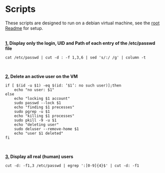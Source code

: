 # Scripts

These scripts are designed to run on a debian virtual machine, see the [root Readme](https://github.com/dfinnis/init/blob/master/README.md) for setup.
<br>
<br>

**[1.](https://github.com/dfinnis/init/blob/master/scripts/01) Display only the login, UID and Path of each entry of the /etc/passwd file**

```
cat /etc/passwd | cut -d : -f 1,3,6 | sed 's/:/ /g' | column -t
```
<br>

**[2.](https://github.com/dfinnis/init/blob/master/scripts/02) Delete an active user on the VM**

```
if [ $(id -u $1) -eq $(id: ‘$1’: no such user)];then
	echo "no user: $1"
else
	echo "locking $1 account"
	sudo passwd --lock $1
	echo "finding $1 precesses"
	sudo pgrep -u $1
	echo "killing $1 processes"
	sudo pkill -9 -u $1
	echo "deleting user"
	sudo deluser --remove-home $1
	echo "user $1 deleted"
fi
```
<br>

**[3.](https://github.com/dfinnis/init/blob/master/scripts/03) Display all real (human) users**

```
cut -d: -f1,3 /etc/passwd | egrep ':[0-9]{4}$' | cut -d: -f1
```
